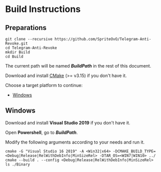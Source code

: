 # Build Instructions

## Preparations
```
git clone --recursive https://github.com/SpriteOvO/Telegram-Anti-Revoke.git
cd Telegram-Anti-Revoke
mkdir Build
cd Build
```
The current path will be named ___BuildPath___ in the rest of this document.

Download and install [CMake](https://cmake.org/download/) (>= v3.15) if you don't have it.

Choose a target platform to continue:
- [Windows](#windows)

## Windows

Download and install __Visual Studio 2019__ if you don't have it.

Open __Powershell__, go to ___BuildPath___.

Modify the following arguments according to your needs and run it.

```
cmake -G "Visual Studio 16 2019" -A <Win32|x64> -DCMAKE_BUILD_TYPE=<Debug|Release|RelWithDebInfo|MinSizeRel> -DTAR_OS=<WIN7|WIN10> ../
cmake --build . --config <Debug|Release|RelWithDebInfo|MinSizeRel>
ls ./Binary
```
